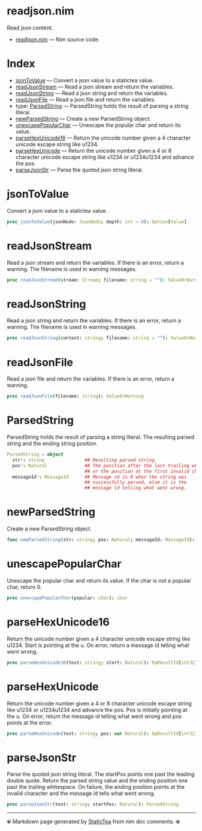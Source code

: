 # readjson.nim

Read json content.

* [readjson.nim](../src/readjson.nim) &mdash; Nim source code.
# Index

* [jsonToValue](#jsontovalue) &mdash; Convert a json value to a statictea value.
* [readJsonStream](#readjsonstream) &mdash; Read a json stream and return the variables.
* [readJsonString](#readjsonstring) &mdash; Read a json string and return the variables.
* [readJsonFile](#readjsonfile) &mdash; Read a json file and return the variables.
* type: [ParsedString](#parsedstring) &mdash; ParsedString holds the result of parsing a string literal.
* [newParsedString](#newparsedstring) &mdash; Create a new ParsedString object.
* [unescapePopularChar](#unescapepopularchar) &mdash; Unescape the popular char and return its value.
* [parseHexUnicode16](#parsehexunicode16) &mdash; Return the unicode number given a 4 character unicode escape string like u1234.
* [parseHexUnicode](#parsehexunicode) &mdash; Return the unicode number given a 4 or 8 character unicode escape string like u1234 or u1234u1234 and advance the pos.
* [parseJsonStr](#parsejsonstr) &mdash; Parse the quoted json string literal.

# jsonToValue

Convert a json value to a statictea value.

```nim
proc jsonToValue(jsonNode: JsonNode; depth: int = 0): Option[Value]
```

# readJsonStream

Read a json stream and return the variables.  If there is an error, return a warning. The filename is used in warning messages.

```nim
proc readJsonStream(stream: Stream; filename: string = ""): ValueOrWarning
```

# readJsonString

Read a json string and return the variables.  If there is an error, return a warning. The filename is used in warning messages.

```nim
proc readJsonString(content: string; filename: string = ""): ValueOrWarning
```

# readJsonFile

Read a json file and return the variables.  If there is an error, return a warning.

```nim
proc readJsonFile(filename: string): ValueOrWarning
```

# ParsedString

ParsedString holds the result of parsing a string literal. The resulting parsed string and the ending string position.

```nim
ParsedString = object
  str*: string               ## Resulting parsed string.
  pos*: Natural              ## The position after the last trailing whitespace
                             ## or the position at the first invalid character.
  messageId*: MessageId      ## Message id is 0 when the string was
                             ## successfully parsed, else it is the
                             ## message id telling what went wrong.

```

# newParsedString

Create a new ParsedString object.

```nim
func newParsedString(str: string; pos: Natural; messageId: MessageId): ParsedString
```

# unescapePopularChar

Unescape the popular char and return its value. If the char is not a popular char, return 0.

```nim
proc unescapePopularChar(popular: char): char
```

# parseHexUnicode16

Return the unicode number given a 4 character unicode escape string like u1234. Start is pointing at the u. On error, return a message id telling what went wrong.

```nim
proc parseHexUnicode16(text: string; start: Natural): OpResultId[int32]
```

# parseHexUnicode

Return the unicode number given a 4 or 8 character unicode escape string like u1234 or u1234u1234 and advance the pos. Pos is initially pointing at the u. On error, return the message id telling what went wrong and pos points at the error.

```nim
proc parseHexUnicode(text: string; pos: var Natural): OpResultId[int32]
```

# parseJsonStr

Parse the quoted json string literal. The startPos points one past the leading double quote.  Return the parsed string value and the ending position one past the trailing whitespace. On failure, the ending position points at the invalid character and the message id tells what went wrong.

```nim
proc parseJsonStr(text: string; startPos: Natural): ParsedString
```


---
⦿ Markdown page generated by [StaticTea](https://github.com/flenniken/statictea/) from nim doc comments. ⦿
